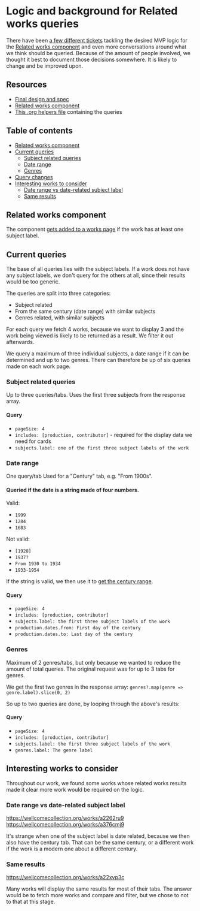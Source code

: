 # Logic and background for Related works queries

There have been [a few different tickets](https://github.com/wellcomecollection/wellcomecollection.org/milestone/78) tackling the desired MVP logic for the [Related works component](https://github.com/wellcomecollection/wellcomecollection.org/tree/main/content/webapp/components/RelatedWorks) and even more conversations around what we think should be queried. Because of the amount of people involved, we thought it best to document those decisions somewhere. It is likely to change and be improved upon.

## Resources
- [Final design and spec](https://www.figma.com/design/6ZvjrD9yhBBZSAXENc8vK4/Related-content-on-Works-pages?node-id=532-7370&p=f&m=dev)
- [Related works component](https://github.com/wellcomecollection/wellcomecollection.org/tree/main/content/webapp/components/RelatedWorks)
- [This .org helpers file](https://github.com/wellcomecollection/wellcomecollection.org/blob/main/content/webapp/components/RelatedWorks/RelatedWorks.helpers.tsx) containing the queries

## Table of contents
- [Related works component](#related-works-component)
- [Current queries](#current-queries)
    - [Subject related queries](#subject-related-queries)
    - [Date range](#date-range)
  - [Genres](#genres)
- [Query changes](#query-changes)
- [Interesting works to consider](#interesting-works-to-consider)
    - [Date range vs date-related subject label](#date-range-vs-date-related-subject-label)
    - [Same results](#same-results)

## Related works component
The component [gets added to a works page](https://github.com/wellcomecollection/wellcomecollection.org/blob/main/content/webapp/pages/works/%5BworkId%5D/index.tsx#L207) if the work has at least one subject label.

## Current queries
The base of all queries lies with the subject labels. If a work does not have any subject labels, we don't query for the others at all, since their results would be too generic.

The queries are split into three categories:
- Subject related
- From the same century (date range) with similar subjects
- Genres related, with similar subjects

For each query we fetch 4 works, because we want to display 3 and the work being viewed is likely to be returned as a result. We filter it out afterwards.

We query a maximum of three individual subjects, a date range if it can be determined and up to two genres. There can therefore be up of six queries made on each work page.

### Subject related queries
Up to three queries/tabs.
Uses the first three subjects from the response array.

#### Query
- `pageSize: 4`
- `includes: [production, contributor]` - required for the display data we need for cards
- `subjects.label: one of the first three subject labels of the work`

### Date range
One query/tab
Used for a "Century" tab, e.g. "From 1900s".

#### Queried if the date is a string made of four numbers. 
Valid:
- `1999`
- `1284`
- `1683`

Not valid:
- `[1928]`
- `1937?`
- `From 1930 to 1934`
- `1933-1954`

If the string is valid, we then use it to [get the century range](https://github.com/wellcomecollection/wellcomecollection.org/blob/main/content/webapp/components/RelatedWorks/RelatedWorks.helpers.tsx#L13-L30).

#### Query
- `pageSize: 4`
- `includes: [production, contributor]`
- `subjects.label: the first three subject labels of the work`
- `production.dates.from: First day of the century`
- `production.dates.to: Last day of the century`

### Genres

Maximum of 2 genres/tabs, but only because we wanted to reduce the amount of total queries.
The original request was for up to 3 tabs for genres.

We get the first two genres in the response array:
`genres?.map(genre => genre.label).slice(0, 2)`

So up to two queries are done, by looping through the above's results:

#### Query
- `pageSize: 4`
- `includes: [production, contributor]`
- `subjects.label: the first three subject labels of the work`
- `genres.label: The genre label`

## Interesting works to consider
Throughout our work, we found some works whose related works results made it clear more work would be required on the logic.

### Date range vs date-related subject label
https://wellcomecollection.org/works/a2262ru9
https://wellcomecollection.org/works/a376cmj9

It's strange when one of the subject label is date related, because we then also have the century tab. That can be the same century, or a different work if the work is a modern one about a different century.

### Same results
https://wellcomecollection.org/works/a22xvp3c

Many works will display the same results for most of their tabs. The answer would be to fetch more works and compare and filter, but we chose to not to that at this stage.

